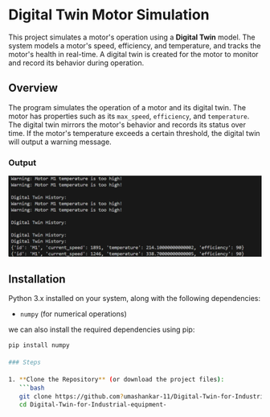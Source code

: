 # Digital Twin Motor Simulation

This project simulates a motor's operation using a **Digital Twin** model. The system models a motor's speed, efficiency, and temperature, and tracks the motor's health in real-time. A digital twin is created for the motor to monitor and record its behavior during operation.


## Overview

The program simulates the operation of a motor and its digital twin. The motor has properties such as its `max_speed`, `efficiency`, and `temperature`. The digital twin mirrors the motor's behavior and records its status over time. If the motor's temperature exceeds a certain threshold, the digital twin will output a warning message.
### Output

![ScreenShot of output of code](Screenshot-py-new.png)
## Installation

  Python 3.x installed on your system, along with the following dependencies:

- `numpy` (for numerical operations)

we can also install the required dependencies using pip:


```bash
pip install numpy

### Steps

1. **Clone the Repository** (or download the project files):
   ```bash
   git clone https://github.com?umashankar-11/Digital-Twin-for-Industrial-equipment-
   cd Digital-Twin-for-Industrial-equipment-

